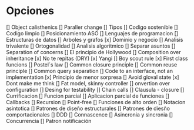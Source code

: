 # Opciones

[] Object calisthenics
[] Paraller change
[] Tipos
[] Codigo sostenible
[] Codigo limpio
[] Posicionamiento ASO
[] Lenguajes de programacion
[] Estructuras de datos
[] Arboles y grafos
[x] Dominio y negocio
[] Analisis trivalente
[] Ortogonalidad
[] Analisis algoritmico
[] Separar asuntos
[] Separation of concerns
[] El principio de Hollywood
[] Composition over inheritance
[x] No te repitas (DRY)
[x] Yangi
[] Boy scout rule
[x] First class funcions
[] Postel´s law
[] Common closure principle
[] Common reuse principle
[] Common query separation
[] Code to an interface, not an implementation
[x] Principio de menor sorpresa
[] Avoid gloval state
[x] Dont make me think
[] Fat model, skinny controller
[] onvertion over configuration
[] Desing for testability
[] Chain calls
[] Clausula - closure
[] Currificacion
[] Funcion parcial
[] Aplicacion parcial de funciones
[] Callbacks
[] Recursion
[] Point-free
[] Funciones de alto orden
[] Notacion asintotica
[] Patrones de diseño estructurales
[] Patrones de diesño comportacionales
[] DDD
[] Connascence
[] Asincronia y sincronia
[] Concurrencia
[] Patron notificación